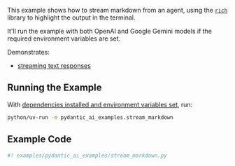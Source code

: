 This example shows how to stream markdown from an agent, using the [`rich`](https://github.com/Textualize/rich) library to highlight the output in the terminal.

It'll run the example with both OpenAI and Google Gemini models if the required environment variables are set.

Demonstrates:

* [streaming text responses](../results.md#streaming-text)

## Running the Example

With [dependencies installed and environment variables set](./index.md#usage), run:

```bash
python/uv-run -m pydantic_ai_examples.stream_markdown
```

## Example Code

```python
#! examples/pydantic_ai_examples/stream_markdown.py
```

